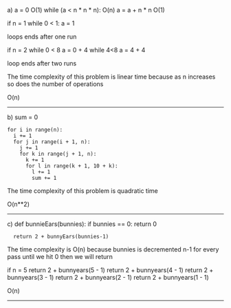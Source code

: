 a)  a = 0                                           O(1)
    while (a < n * n * n):                          O(n)
      a = a + n * n                                 O(1)


if n = 1
while 0 < 1:
a = 1

loops ends after one run

if n = 2
while 0 < 8
a = 0 + 4
while 4<8
a = 4 + 4

loop ends after two runs

The time complexity of this problem is linear time because as n increases so does the number of operations

O(n)

---------------------------------------------------------------------------

b)  sum = 0                                           

    for i in range(n):                                 
      i += 1
      for j in range(i + 1, n):
        j += 1
        for k in range(j + 1, n):
          k += 1
          for l in range(k + 1, 10 + k):
            l += 1
            sum += 1

The time complexity of this problem is quadratic time


O(n**2)

---------------------------------------------------------------------------------

c)  def bunnieEars(bunnies):
      if bunnies == 0:
        return 0

      return 2 + bunnyEars(bunnies-1)

The time complexity is O(n) because bunnies is decremented n-1 for every pass until we hit 0 then we will return

if n = 5
return 2 + bunnyears(5 - 1)
return 2 + bunnyears(4 - 1)
return 2 + bunnyears(3 - 1)
return 2 + bunnyears(2 - 1)
return 2 + bunnyears(1 - 1)

O(n)

----------------------------------------------------------------------------------





